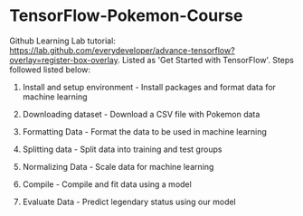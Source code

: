 # TensorFlow-Pokemon-Course

Github Learning Lab tutorial: https://lab.github.com/everydeveloper/advance-tensorflow?overlay=register-box-overlay.
Listed as 'Get Started with TensorFlow'. Steps followed listed below:

1. Install and setup environment - Install packages and format data for machine learning

2. Downloading dataset - Download a CSV file with Pokemon data

3. Formatting Data - Format the data to be used in machine learning

4. Splitting data - Split data into training and test groups

5. Normalizing Data - Scale data for machine learning

6. Compile - Compile and fit data using a model

7. Evaluate Data - Predict legendary status using our model
